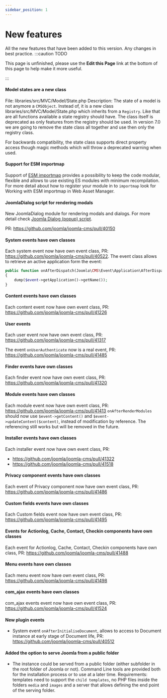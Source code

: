 ```yaml
---
sidebar_position: 1
---
```


New features
===============
All the new features that have been added to this version.
Any changes in best practice.
:::caution TODO

This page is unfinished, please use the **Edit this Page** link at the bottom of this page to help make it more useful.

:::

#### Model states are a new class

File: libraries/src/MVC/Model/State.php
Description: The state of a model is not anymore a `CMSObject`. Instead of, it is a new class libraries/src/MVC/Model/State.php which inherits from a `Registry`. Like that are all functions available a state registry should have. The class itself is deprecated as only features from the registry should be used. In version 7.0 we are going to remove the state class all together and use then only the registry class.

For backwards compatibility, the state class supports direct property access though magic methods which will throw a deprecated warning when used.


#### Support for ESM importmap

Support of [ESM importmap](https://developer.mozilla.org/en-US/docs/Web/HTML/Element/script/type/importmap) 
provides a possibility to keep the code modular, flexible and allows to use existing ES modules with minimum recompilation. 
For more detail about how to register your module in to `importmap` look for Working with ESM importmap in Web Asset Manager.

#### JoomlaDialog script for rendering modals

New JoomlaDialog module for rendering modals and dialogs. 
For more detail check [Joomla Dialog (popup) script](https://manual.joomla.org/docs/general-concepts/javascript/joomla-dialog).

PR: https://github.com/joomla/joomla-cms/pull/40150

#### System events have own classes

Each system event now have own event class, PR: https://github.com/joomla/joomla-cms/pull/40522.
The event class allows to retrieve an active application form the event:
```php
public function onAfterDispatch(Joomla\CMS\Event\Application\AfterDispatchEvent $event)
{
    dump($event->getApplication()->getName());
}
```

#### Content events have own classes

Each content event now have own event class, PR: https://github.com/joomla/joomla-cms/pull/41226

#### User events

Each user event now have own event class, PR: https://github.com/joomla/joomla-cms/pull/41317

The event `onUserAuthenticate` now is a real event, PR: https://github.com/joomla/joomla-cms/pull/41485

#### Finder events have own classes

Each finder event now have own event class, PR: https://github.com/joomla/joomla-cms/pull/41320

#### Module events have own classes

Each module event now have own event class, PR: https://github.com/joomla/joomla-cms/pull/41413
`onAfterRenderModules` should now use `$event->getContent()` and `$event->updateContent($content)`, instead of modification by reference. The referencing still works but will be removed in the future.

#### Installer events have own classes

Each installer event now have own event class, PR: 
 - https://github.com/joomla/joomla-cms/pull/41322
 - https://github.com/joomla/joomla-cms/pull/41518

#### Privacy component events have own classes

Each event of Privacy component now have own event class, PR:  https://github.com/joomla/joomla-cms/pull/41486

#### Custom fields events have own classes

Each Custom fields event now have own event class, PR: https://github.com/joomla/joomla-cms/pull/41495

#### Events for Actionlog, Cache, Contact, Checkin components have own classes

Each event for Actionlog, Cache, Contact, Checkin components have own class, PR: https://github.com/joomla/joomla-cms/pull/41488

#### Menu events have own classes

Each menu event now have own event class, PR: https://github.com/joomla/joomla-cms/pull/41498

#### com_ajax events have own classes

com_ajax events event now have own event class, PR: https://github.com/joomla/joomla-cms/pull/41524

#### New plugin events

 - System event `onAfterInitialiseDocument`, allows to access to Document instance at early stage of Document life, PR: https://github.com/joomla/joomla-cms/pull/40512

#### Added the option to serve Joomla from a public folder

 - The instance could be served from a public folder (either subfolder in the root folder of Joomla or not). Command Line tools are provided both for the installation process or to use at a later time. Requirements: templates need to support the `child templates`, no PHP files inside the folders `media` and `images` and a server that allows defining the end point of the serving folder.

